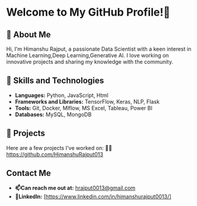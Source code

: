  # Welcome to My GitHub Profile!👋

## 🚀 About Me
Hi, I'm Himanshu Rajput, a passionate Data Scientist with a keen interest in Machine Learning,Deep Learning,Generative AI. I love working on innovative projects and sharing my knowledge with the community.

## 🚀 Skills and Technologies
- **Languages:** Python, JavaScript, Html
- **Frameworks and Libraries:** TensorFlow, Keras, NLP, Flask
- **Tools:** Git, Docker, Mlflow, MS Excel, Tableau, Power BI
- **Databases:** MySQL, MongoDB

## 🚀 Projects
Here are a few projects I've worked on:
👨‍💻 https://github.com/HimanshuRajput013

## Contact Me
- **📫Can reach me out at:** hrajput0013@gmail.com
- **💼LinkedIn:** [https://www.linkedin.com/in/himanshurajput0013/]



